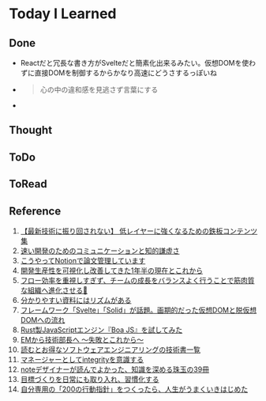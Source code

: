 # Today I Learned

## Done
- Reactだと冗長な書き方がSvelteだと簡素化出来るみたい。仮想DOMを使わずに直接DOMを制御するからかなり高速にどうさするっぽいね
- > 心の中の違和感を見逃さず言葉にする

- 

## Thought

## ToDo

## ToRead

## Reference
1. [【最新技術に振り回されない】 低レイヤーに強くなるための鉄板コンテンツ集](https://qiita.com/aaaaaaa8888/items/51c8084c00853d36cd01)
2. [速い開発のためのコミュニケーションと知的謙虚さ](https://tech-blog.tabelog.com/entry/advent-calendar-20241221)
3. [こうやってNotionで論文管理しています](https://qiita.com/issakuss/items/f204f56fe2b28988eff8)
4. [開発生産性を可視化し改善してきた1年半の現在とこれから](https://zenn.dev/tsukulink/articles/e61528cb550d84)
5. [フロー効率を重視しすぎず、チームの成長をバランスよく行うことで筋肉質な組織へ進化させる💪](https://note.com/hamchance/n/n96b9aaebb95e?sub_rt=share_pw)
6. [分かりやすい資料にはリズムがある](https://note.com/sompo_sprint/n/nb861540e0efa)
7. [フレームワーク「Svelte」「Solid」が話題。画期的だった仮想DOMと脱仮想DOMへの流れ](https://levtech.jp/media/article/column/detail_411/)
8. [Rust製JavaScriptエンジン『Boa JS』を試してみた](https://zenn.dev/itte/articles/5c8e5c191e386b)
9. [EMから技術部長へ ～失敗とこれから～](https://zenn.dev/cureapp/articles/c1cf9e8906507a)
10. [読むとお得なソフトウェアエンジニアリングの技術書一覧](https://zenn.dev/lugendre/articles/021f8c39a7380a)
11. [マネージャーとしてintegrityを意識する](https://daiksy.hatenablog.jp/entry/2024/12/20/101603)
12. [noteデザイナーが読んでよかった、知識を深める珠玉の39冊](https://note.com/623px/n/n6282e73fa1fa?sub_rt=share_sb)
13. [目標づくりを日常にも取り入れ、習慣化する](https://note.com/dora_e_m/n/nafd70de2a1a6)
14. [自分専用の「200の行動指針」をつくったら、人生がうまくいきはじめた](https://note.com/jkoyama/n/ne3f21017eb0b)